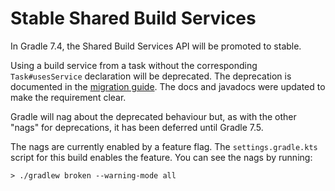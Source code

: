 
# Stable Shared Build Services 

In Gradle 7.4, the Shared Build Services API will be promoted to stable.

Using a build service from a task without the corresponding `Task#usesService` declaration will be deprecated. The deprecation is documented in the [migration guide](https://docs.gradle.org/release-nightly/userguide/upgrading_version_7.html#undeclared_build_service_usage). The docs and javadocs were updated to make the requirement clear.

Gradle will nag about the deprecated behaviour but, as with the other "nags" for deprecations, it has been deferred until Gradle 7.5.

The nags are currently enabled by a feature flag. The `settings.gradle.kts` script for this build enables the feature.
You can see the nags by running:

```
> ./gradlew broken --warning-mode all
```

